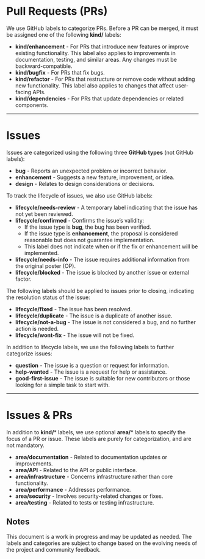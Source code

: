 # **Pull Requests (PRs)**

We use GitHub labels to categorize PRs. Before a PR can be merged, it must be assigned one of the following **kind/** labels:

- **kind/enhancement** - For PRs that introduce new features or improve existing functionality. This label also applies to improvements in documentation, testing, and similar areas. Any changes must be backward-compatible.
- **kind/bugfix** - For PRs that fix bugs.
- **kind/refactor** - For PRs that restructure or remove code without adding new functionality. This label also applies to changes that affect user-facing APIs.
- **kind/dependencies** - For PRs that update dependencies or related components.

---

# **Issues**

Issues are categorized using the following three **GitHub types** (not GitHub labels):

- **bug** - Reports an unexpected problem or incorrect behavior.
- **enhancement** - Suggests a new feature, improvement, or idea.
- **design** - Relates to design considerations or decisions.

To track the lifecycle of issues, we also use GitHub labels:

- **lifecycle/needs-review** - A temporary label indicating that the issue has not yet been reviewed.
- **lifecycle/confirmed** - Confirms the issue’s validity:
  - If the issue type is **bug**, the bug has been verified.
  - If the issue type is **enhancement**, the proposal is considered reasonable but does not guarantee implementation.
  - This label does not indicate when or if the fix or enhancement will be implemented.
- **lifecycle/needs-info** - The issue requires additional information from the original poster (OP).
- **lifecycle/blocked** - The issue is blocked by another issue or external factor.

The following labels should be applied to issues prior to closing, indicating the resolution status of the issue:

- **lifecycle/fixed** - The issue has been resolved.
- **lifecycle/duplicate** - The issue is a duplicate of another issue.
- **lifecycle/not-a-bug** - The issue is not considered a bug, and no further action is needed.
- **lifecycle/wont-fix** - The issue will not be fixed.

In addition to lifecycle labels, we use the following labels to further categorize issues:

- **question** - The issue is a question or request for information.
- **help-wanted** - The issue is a request for help or assistance.
- **good-first-issue** - The issue is suitable for new contributors or those looking for a simple task to start with.

---

# **Issues & PRs**

In addition to **kind/*** labels, we use optional **area/*** labels to specify the focus of a PR or issue. These labels are purely for categorization, and are not mandatory.

- **area/documentation** - Related to documentation updates or improvements.
- **area/API** - Related to the API or public interface.
- **area/infrastructure** - Concerns infrastructure rather than core functionality.
- **area/performance** - Addresses performance.
- **area/security** - Involves security-related changes or fixes.
- **area/testing** - Related to tests or testing infrastructure.


## Notes
This document is a work in progress and may be updated as needed. The labels and categories are subject to change based on the evolving needs of the project and community feedback.
